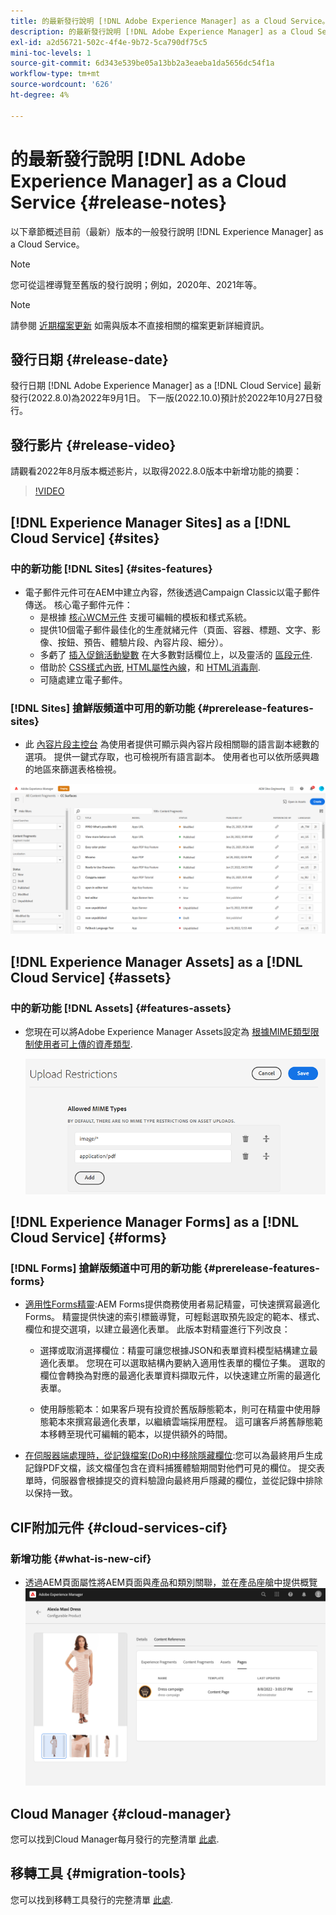 ```yaml
---
title: 的最新發行說明 [!DNL Adobe Experience Manager] as a Cloud Service。
description: 的最新發行說明 [!DNL Adobe Experience Manager] as a Cloud Service。
exl-id: a2d56721-502c-4f4e-9b72-5ca790df75c5
mini-toc-levels: 1
source-git-commit: 6d343e539be05a13bb2a3eaeba1da5656dc54f1a
workflow-type: tm+mt
source-wordcount: '626'
ht-degree: 4%

---
```



# 的最新發行說明 [!DNL Adobe Experience Manager] as a Cloud Service {#release-notes}

以下章節概述目前（最新）版本的一般發行說明 [!DNL Experience Manager] as a Cloud Service。

>[!NOTE]
>
>您可從這裡導覽至舊版的發行說明；例如，2020年、2021年等。

>[!NOTE]
>
>請參閱 [近期檔案更新](https://experienceleague.adobe.com/docs/experience-manager-release-information/aem-release-updates/doc-updates/documentation-updates.html) 如需與版本不直接相關的檔案更新詳細資訊。

## 發行日期 {#release-date}

發行日期 [!DNL Adobe Experience Manager] as a [!DNL Cloud Service] 最新發行(2022.8.0)為2022年9月1日。
下一版(2022.10.0)預計於2022年10月27日發行。

## 發行影片 {#release-video}

請觀看2022年8月版本概述影片，以取得2022.8.0版本中新增功能的摘要：

>[!VIDEO](https://video.tv.adobe.com/v/346608/?quality=12)

## [!DNL Experience Manager Sites] as a [!DNL Cloud Service] {#sites}

### 中的新功能 [!DNL Sites] {#sites-features}

* 電子郵件元件可在AEM中建立內容，然後透過Campaign Classic以電子郵件傳送。 核心電子郵件元件：
   * 是根據 [核心WCM元件](https://github.com/adobe/aem-core-wcm-components) 支援可編輯的模板和樣式系統。
   * 提供10個電子郵件最佳化的生產就緒元件（頁面、容器、標題、文字、影像、按鈕、預告、體驗片段、內容片段、細分）。
   * 多虧了 [插入促銷活動變數](https://github.com/adobe/aem-core-email-components/wiki/RTE-Personalization) 在大多數對話欄位上，以及靈活的 [區段元件](https://github.com/adobe/aem-core-email-components/wiki/Segmentation-component-(Technical-Documentation)).
   * 借助於 [CSS樣式內嵌](https://github.com/adobe/aem-core-email-components/wiki/HTML-Inliner:-Technical-documentation), [HTML屬性內線](https://github.com/adobe/aem-core-email-components/wiki/HTML-Inliner:-Technical-documentation)，和 [HTML消毒劑](https://github.com/adobe/aem-core-email-components/wiki/HTML-sanitizing:-Technical-documentation).
   * 可隨處建立電子郵件。

### [!DNL Sites] 搶鮮版頻道中可用的新功能 {#prerelease-features-sites}

* 此 [內容片段主控台](/help/sites-cloud/administering/content-fragments/content-fragments-console.md) 為使用者提供可顯示與內容片段相關聯的語言副本總數的選項。 提供一鍵式存取，也可檢視所有語言副本。 使用者也可以依所感興趣的地區來篩選表格檢視。

![內容片段語言](/help/release-notes/assets/cfconsole-languages.png)

## [!DNL Experience Manager Assets] as a [!DNL Cloud Service] {#assets}

### 中的新功能 [!DNL Assets] {#features-assets}

* 您現在可以將Adobe Experience Manager Assets設定為 [根據MIME類型限制使用者可上傳的資產類型](/help/assets/configure-asset-upload-restrictions.md).

   ![資產上傳限制](/help/assets/assets/asset-upload-restrictions.png)

## [!DNL Experience Manager Forms] as a [!DNL Cloud Service] {#forms}

### [!DNL Forms] 搶鮮版頻道中可用的新功能 {#prerelease-features-forms}

* [適用性Forms精靈](/help/forms/creating-adaptive-form.md):AEM Forms提供商務使用者易記精靈，可快速撰寫最適化Forms。 精靈提供快速的索引標籤導覽，可輕鬆選取預先設定的範本、樣式、欄位和提交選項，以建立最適化表單。 此版本對精靈進行下列改良：

   * 選擇或取消選擇欄位：精靈可讓您根據JSON和表單資料模型結構建立最適化表單。 您現在可以選取結構內要納入適用性表單的欄位子集。 選取的欄位會轉換為對應的最適化表單資料擷取元件，以快速建立所需的最適化表單。

   * 使用靜態範本：如果客戶現有投資於舊版靜態範本，則可在精靈中使用靜態範本來撰寫最適化表單，以繼續雲端採用歷程。 這可讓客戶將舊靜態範本移轉至現代可編輯的範本，以提供額外的時間。

* [在伺服器端處理時，從記錄檔案(DoR)中移除隱藏欄位](/help/forms/generate-document-of-record-for-non-xfa-based-adaptive-forms.md):您可以為最終用戶生成記錄PDF文檔，該文檔僅包含在資料捕獲體驗期間對他們可見的欄位。 提交表單時，伺服器會根據提交的資料驗證向最終用戶隱藏的欄位，並從記錄中排除以保持一致。

## CIF附加元件 {#cloud-services-cif}

### 新增功能 {#what-is-new-cif}

* 透過AEM頁面屬性將AEM頁面與產品和類別關聯，並在產品座艙中提供概覽
   ![產品座艙頁面關聯](/help/assets/CIF/product_cockpit_page_association.png)

## Cloud Manager {#cloud-manager}

您可以找到Cloud Manager每月發行的完整清單 [此處](/help/implementing/cloud-manager/release-notes-cloud-manager/release-notes-cm-current.md).

## 移轉工具 {#migration-tools}

您可以找到移轉工具發行的完整清單 [此處](/help/journey-migration/release-notes/release-notes-migration-tools-current.md).
